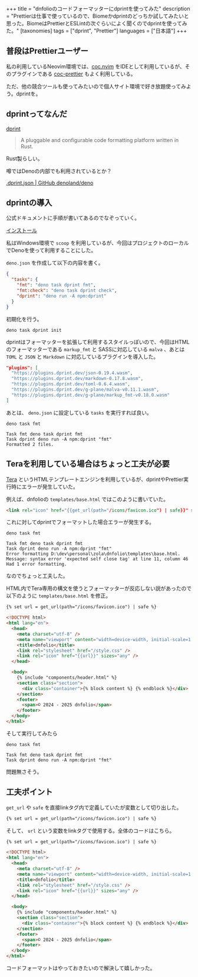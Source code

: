 +++
title = "dnfolioのコードフォーマッターにdprintを使ってみた"
description = "Prettierは仕事で使っているので、Biomeかdprintのどっちか試してみたいと思った。BiomeはPrettierとESLintの次ぐらいによく聞くのでdprintを使ってみた。"
[taxonomies]
tags = ["dprint", "Prettier"]
languages = ["日本語"]
+++

## 普段はPrettierユーザー

私の利用しているNeovim環境では、[coc.nvim](https://github.com/neoclide/coc.nvim) をIDEとして利用しているが、そのプラグインである [coc-prettier](https://github.com/neoclide/coc-prettier) もよく利用している。

ただ、他の競合ツールも使ってみたいので個人サイト環境で好き放題使ってみよう。dprintを。

## dprintってなんだ

[dprint](https://dprint.dev/)

> A pluggable and configurable code formatting platform written in Rust.

Rust製らしい。

噂ではDenoの内部でも利用されているとか？

[.dprint.json | GitHub denoland/deno](https://github.com/denoland/deno/blob/main/.dprint.json)

## dprintの導入

公式ドキュメントに手順が書いてあるのでなぞっていく。

[インストール](https://dprint.dev/install/)

私はWindows環境で `scoop` を利用しているが、今回はプロジェクトのローカルでDenoを使って利用することにした。

`deno.json` を作成して以下の内容を書く。

```json
{
  "tasks": {
    "fmt": "deno task dprint fmt",
    "fmt:check": "deno task dprint check",
    "dprint": "deno run -A npm:dprint"
  }
}
```

初期化を行う。

```shell
deno task dprint init
```

dprintはフォーマッターを拡張して利用するスタイルっぽいので、今回はHTMLのフォーマッターである `markup_fmt` と SASSに対応している `malva` 、あとは `TOML` と `JSON` と `Markdown` に対応しているプラグインを導入した。

```json
"plugins": [
  "https://plugins.dprint.dev/json-0.19.4.wasm",
  "https://plugins.dprint.dev/markdown-0.17.8.wasm",
  "https://plugins.dprint.dev/toml-0.6.4.wasm",
  "https://plugins.dprint.dev/g-plane/malva-v0.11.1.wasm",
  "https://plugins.dprint.dev/g-plane/markup_fmt-v0.18.0.wasm"
]
```

あとは、 `deno.json` に設定している `tasks` を実行すれば良い。

```shell
deno task fmt

Task fmt deno task dprint fmt
Task dprint deno run -A npm:dprint "fmt"
Formatted 2 files.
```

## Teraを利用している場合はちょっと工夫が必要

[Tera](https://github.com/Keats/tera) というHTMLテンプレートエンジンを利用しているが、dprintやPrettier実行時にエラーが発生していた。

例えば、dnfolioの `templates/base.html` ではこのように書いていた。

```html
<link rel="icon" href="{{get_url(path="/icons/favicon.ico") | safe}}" sizes="any" />
```

これに対してdprintでフォーマットした場合エラーが発生する。

```shell
deno task fmt

Task fmt deno task dprint fmt
Task dprint deno run -A npm:dprint "fmt"
Error formatting D:\dev\personal\zola\dnfolio\templates\base.html. Message: syntax error 'expected self close tag' at line 11, column 46
Had 1 error formatting.
```

なのでちょっと工夫した。

HTML内でTera専用の構文を使うとフォーマッターが反応しない説があったので以下のように `templates/base.html` を修正。

```html
{% set url = get_url(path="/icons/favicon.ico") | safe %}

<!DOCTYPE html>
<html lang="en">
  <head>
    <meta charset="utf-8" />
    <meta name="viewport" content="width=device-width, initial-scale=1.0" />
    <title>dnfolio</title>
    <link rel="stylesheet" href="/style.css" />
    <link rel="icon" href="{{url}}" sizes="any" />
  </head>

  <body>
    {% include "components/header.html" %}
    <section class="section">
      <div class="container">{% block content %} {% endblock %}</div>
    </section>
    <footer>
      <span>© 2024 - 2025 dnfolio</span>
    </footer>
  </body>
</html>
```

そして実行してみたら

```shell
deno task fmt

Task fmt deno task dprint fmt
Task dprint deno run -A npm:dprint "fmt"
```

問題無さそう。

## 工夫ポイント

`get_url` や `safe` を直接linkタグ内で定義していたが変数として切り出した。

```html
{% set url = get_url(path="/icons/favicon.ico") | safe %}
```

そして、 `url` という変数をlinkタグで使用する。全体のコードはこちら。

```html
{% set url = get_url(path="/icons/favicon.ico") | safe %}

<!DOCTYPE html>
<html lang="en">
  <head>
    <meta charset="utf-8" />
    <meta name="viewport" content="width=device-width, initial-scale=1.0" />
    <title>dnfolio</title>
    <link rel="stylesheet" href="/style.css" />
    <link rel="icon" href="{{url}}" sizes="any" />
  </head>

  <body>
    {% include "components/header.html" %}
    <section class="section">
      <div class="container">{% block content %} {% endblock %}</div>
    </section>
    <footer>
      <span>© 2024 - 2025 dnfolio</span>
    </footer>
  </body>
</html>
```

コードフォーマットはやっておきたいので解決して嬉しかった。
